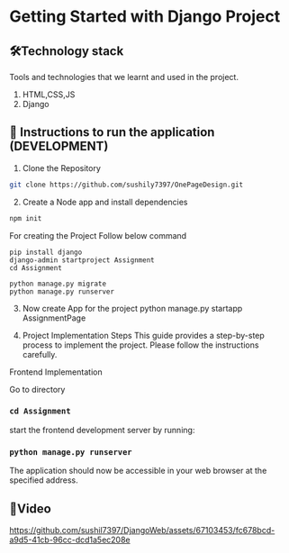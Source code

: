 # Getting Started with Django Project

## 🛠Technology stack
Tools and technologies that we learnt and used in the project.
1. HTML,CSS,JS
2. Django

## 🚀 Instructions to run the application (DEVELOPMENT)

1. Clone the Repository
```bash
git clone https://github.com/sushily7397/OnePageDesign.git
```
2. Create a Node app and install dependencies
```bash
npm init
```

For creating the Project Follow below command
```
pip install django
django-admin startproject Assignment
cd Assignment

python manage.py migrate
python manage.py runserver

```
3. Now create App for the project
  python manage.py startapp AssignmentPage



5. Project Implementation Steps
This guide provides a step-by-step process to implement the project. Please follow the instructions carefully.

Frontend Implementation

Go to directory
### `cd Assignment`
 
start the frontend development server by running:
### `python manage.py runserver`
The application should now be accessible in your web browser at the specified address.


## 🎨Video

https://github.com/sushil7397/DjangoWeb/assets/67103453/fc678bcd-a9d5-41cb-96cc-dcd1a5ec208e






